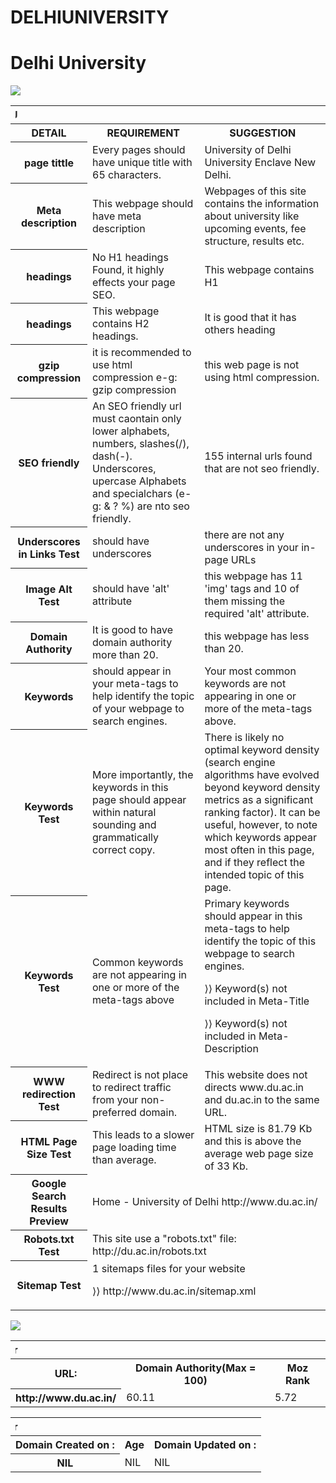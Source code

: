 # DELHIUNIVERSITY
<!DOCTYPE html>
<html lang="en">
<head>
    <meta charset="UTF-8">
    <meta name="viewport" content="width=device-width, initial-scale=1">
    
<title>DU</title>


</head>

<body>
<div class="container markdown-body">
      <h1 id="du">Delhi University</h1>

<img src="http://www.enaindia.in/uploads/newsfiles/Delhi-University.jpg">

<table>
<tbody><tr>
<th colspan="3"><marquee direction="right">DU</marquee></th>

</tr>
<tr>
<th>DETAIL</th>
<th>REQUIREMENT</th>
<th>SUGGESTION</th>
</tr>

<tr>
<th>page tittle</th>
<td>Every pages should have unique title with 65 characters.</td>
<td>University of Delhi University Enclave New Delhi.</td>
</tr>

<tr>
<th>Meta description</th>
<td>This webpage should have meta description</td>
<td>Webpages of this site contains the information about university like upcoming events, fee structure, results etc.</td>
</tr>

<tr>
<th>headings</th>
<td>No H1 headings Found, it highly effects your page SEO.</td>
<td>This webpage contains H1</td>
</tr>

<tr>
<th>headings</th>
<td>This webpage contains H2 headings.</td>
<td>It is good that it has others heading</td>
</tr>

<tr>
<th>gzip compression</th>
<td>it is recommended to use html compression e-g: gzip compression</td>
<td>this web page is not using html compression. </td>
</tr>

<tr>
<th>SEO friendly</th>
<td> An SEO friendly url must caontain only lower alphabets, numbers, slashes(/), dash(-). Underscores, upercase Alphabets and specialchars (e-g: & ? %) are nto seo friendly.</td>
<td>155 internal urls found that are not seo friendly.</td>
</tr>



<tr>
<th>Underscores in Links Test</th>
<td>should have underscores</td>
<td>there are not any underscores in your in-page URLs</td>
</tr>

<tr>
<th>Image Alt Test</th>
<td>should have 'alt' attribute</td>
<td>this webpage has 11 'img' tags and 10 of them missing the required 'alt' attribute.</td>
</tr>

<tr>
<th>Domain Authority</th>
<td>It is good to have domain authority more than 20.</td>
<td>this webpage has less than 20.</td>
</tr>

<tr>
<th>Keywords</th>
<td>should appear in your meta-tags to help identify the topic of your webpage to search engines.</td>
<td>Your most common keywords are not appearing in one or more of the meta-tags above.</td>
</tr>

<tr>
<th>Keywords Test</th>
<td>More importantly, the keywords in this page should appear within natural sounding and grammatically correct copy.</td>
<td>There is likely no optimal keyword density (search engine algorithms have evolved beyond keyword density metrics as a significant ranking factor). It can be useful, however, to note which keywords appear most often in this page, and if they reflect the intended topic of this page.</td>
</tr>

<tr>
<th>Keywords Test</th>
<td>Common keywords are not appearing in one or more of the meta-tags above</td>
<td>Primary keywords should appear in this meta-tags to help identify the topic of this webpage to search engines. <p>
<p> ⟩⟩  Keyword(s) not included in Meta-Title <p> 
⟩⟩  Keyword(s) not included in Meta-Description</td>
</tr>

<tr>
<th>WWW redirection Test</th>
<td>Redirect is not place to redirect traffic from your non-preferred domain.</td>
<td>This website does not directs www.du.ac.in and du.ac.in to the same URL.</td>
</tr>

<tr>
<th>HTML Page Size Test</th>
<td>This leads to a slower page loading time than average.</td>
<td>HTML size is 81.79 Kb and this is above the average web page size of 33 Kb. </td>
</tr>

<tr>
<th>Google Search Results Preview</th>
<td colspan="2">Home - University of Delhi http://www.du.ac.in/</td>
</tr>

<tr>
<th>Robots.txt Test</th>
<td colspan="2">This site use a "robots.txt" file: http://du.ac.in/robots.txt</td>
</tr>

<tr>
<th>Sitemap Test</th>
<td colspan="2">1 sitemaps files for your website <p> ⟩⟩ http://www.du.ac.in/sitemap.xml </td>
</tr>

</tbody></table>

<p> <p>

<img src="http://www.clipartbest.com/cliparts/yik/6Ad/yik6Adx6T.png">


<table>
<tbody>

<tr>
<th colspan="3"><marquee direction="right">MozRank Checker</marquee></th>
</tr>

<tr>
<th>URL:</th>
<th>Domain Authority(Max = 100)</th>
<th>Moz Rank</th>
</tr>

<tr>
<th>http://www.du.ac.in/</th>
<td>60.11</td>
<td>5.72</td>
</tr>

</tbody>
</table>

<table>
<tbody>

<tr>
<th colspan="3"><marquee direction="right">Domain Age Checker</marquee></th>
</tr>

<tr>
<th>Domain Created on :</th>
<th>Age</th>
<th>Domain Updated on :</th>
</tr>

<tr>
<th>NIL</th>
<td>NIL</td>
<td>NIL</td>
</tr>

</tbody>
</table>

</div>
</body></html>

